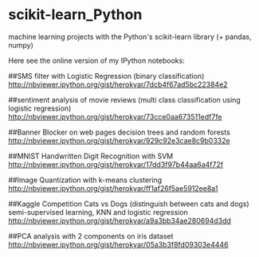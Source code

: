 # scikit-learn_Python
machine learning projects with the Python's scikit-learn library (+ pandas, numpy)

Here see the online version of my IPython notebooks:

##SMS filter  with Logistic Regression (binary classification)
http://nbviewer.ipython.org/gist/herokyar/7dcb4f67ad5bc22384e2

##sentiment analysis of movie reviews
(multi class classification using logistic regression)
http://nbviewer.ipython.org/gist/herokyar/73cce0aa673511edf7fe

##Banner Blocker on web pages decision trees and random forests
http://nbviewer.ipython.org/gist/herokyar/929c92e3cae8c9b0332e

##MNIST Handwritten Digit Recognition with SVM
http://nbviewer.ipython.org/gist/herokyar/17dd3f97b44aa6a4f72f

##Image Quantization with k-means clustering 
http://nbviewer.ipython.org/gist/herokyar/ff1af26f5ae5912ee8a1

##Kaggle Competition Cats vs Dogs (distinguish between cats and dogs)
semi-supervised learning, KNN and logistic regression
http://nbviewer.ipython.org/gist/herokyar/a9a3bb34ae280694d3dd

##PCA analysis with 2 components on iris dataset
http://nbviewer.ipython.org/gist/herokyar/05a3b3f8fd09303e4446
